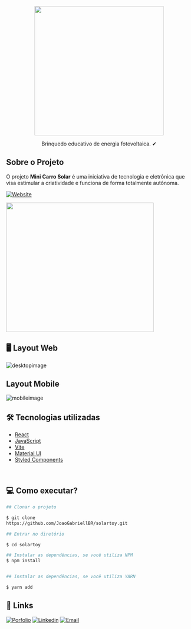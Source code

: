 <div align="center">
    <img width="350px" height="350px" src="https://user-images.githubusercontent.com/88870257/221100392-5fa4758b-fb67-436e-b2bb-5b7e7763a5a3.png">
    <p>Brinquedo educativo de energia fotovoltaica. ✔</p>
</div>

## Sobre o Projeto

O projeto **Mini Carro Solar** é uma iniciativa de tecnologia e eletrônica que visa estimular a criatividade e funciona de forma totalmente autônoma.

[![Website][Website]][Website-url]

<div align="start">
    <img width="400px" height="350px" src="https://user-images.githubusercontent.com/88870257/221101281-e2995b46-7fdf-412d-8348-30e5a70aada8.png">
</div>


## 🖥 Layout Web
![desktopimage](https://user-images.githubusercontent.com/88870257/221670757-ac2bad65-0aeb-4985-b167-0ecac7ed26e8.png)


## Layout Mobile
![mobileimage](https://user-images.githubusercontent.com/88870257/221670407-01205b38-fb4d-40cf-9f3a-a4ba9fe6a65c.png)

## 🛠 Tecnologias utilizadas

- [React](https://reactjs.org/)
- [JavaScript](https://developer.mozilla.org/pt-BR/docs/Web/JavaScript)
- [Vite](https://vitejs.dev/)
- [Material UI](https://mui.com/)
- [Styled Components](https://styled-components.com/)

<br>

## 💻 Como executar?

```bash
## Clonar o projeto

$ git clone 
https://github.com/JoaoGabriellBR/solartoy.git

```

```bash
## Entrar no diretório

$ cd solartoy

```

```bash
## Instalar as dependências, se você utiliza NPM
$ npm install


## Instalar as dependências, se você utiliza YARN

$ yarn add

```


## 🔗 Links

[![Porfolio][Porfolio]][Porfolio-url]
[![Linkedin][Linkedin]][Linkedin-url]
[![Email][Email]][Email-url]


<!-- MARKDOWN LINKS & IMAGES -->
[Website]: https://img.shields.io/badge/site%20oficial-000000?style=for-the-badge
[Website-url]: https://solartoy.netlify.app

[Email]: https://img.shields.io/badge/-gmail-white.svg?style=for-the-badge&logo=gmail
[Email-url]: joaoname9@gmail.com

[Porfolio]: https://img.shields.io/badge/my_portfolio-000?style=for-the-badge&logo=ko-fi&logoColor=white
[Porfolio-url]: https://joaogabrielsilva.vercel.app

[Linkedin]: https://img.shields.io/badge/-LinkedIn-black.svg?style=for-the-badge&logo=linkedin&colorB=blue
[Linkedin-url]: https://www.linkedin.com/in/joaogabriel-silva
